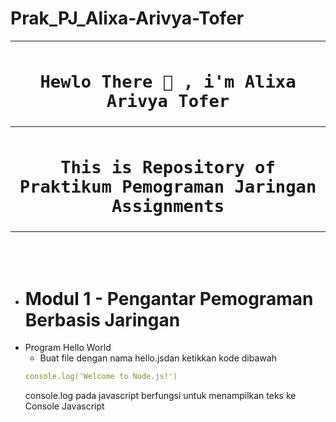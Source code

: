 # Prak_PJ_Alixa-Arivya-Tofer



<table align="center">
  <tr>
    <th>
      <h1><code>Hewlo There 👋 , i'm Alixa Arivya Tofer</code></h1>
    </th>
  </tr>
  <tr>
    <th>
      <h1><code>This is Repository of Praktikum Pemograman Jaringan Assignments</code></h1>
    </th>
  </tr>
</table><br><br>

 * # Modul 1 - Pengantar Pemograman Berbasis Jaringan
- Program Hello World
    - Buat file dengan nama hello.jsdan ketikkan kode dibawah
    ```yml
    console.log('Welcome to Node.js!')
  ```
    console.log pada javascript berfungsi untuk menampilkan teks ke Console Javascript
